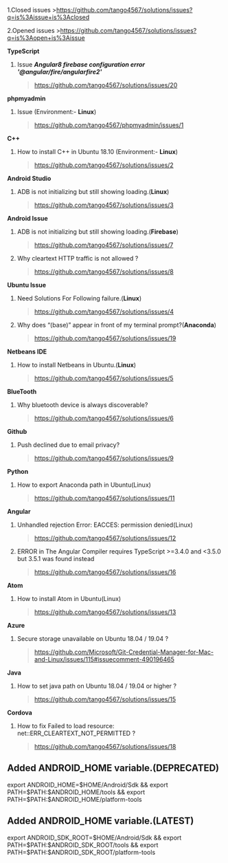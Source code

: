 1.Closed issues >https://github.com/tango4567/solutions/issues?q=is%3Aissue+is%3Aclosed

2.Opened issues >https://github.com/tango4567/solutions/issues?q=is%3Aopen+is%3Aissue

**TypeScript**
  1. Issue ***Angular8 firebase configuration error '@angular/fire/angularfire2'***
      > https://github.com/tango4567/solutions/issues/20

**phpmyadmin**
  1. Issue (Environment:- **Linux**) 
      > https://github.com/tango4567/phpmyadmin/issues/1
      
      
**C++**
  1. How to install C++ in Ubuntu 18.10 (Environment:- **Linux**) 
      > https://github.com/tango4567/solutions/issues/2
      
      
**Android Studio**
  1. ADB is not initializing but still showing loading.(**Linux**)
      > https://github.com/tango4567/solutions/issues/3
      
 
 **Android Issue**
 1. ADB is not initializing but still showing loading.(**Firebase**)
      > https://github.com/tango4567/solutions/issues/7
 2. Why cleartext HTTP traffic is not allowed ?
      > https://github.com/tango4567/solutions/issues/8
      

**Ubuntu Issue**
  1. Need Solutions For Following failure.(**Linux**)
      > https://github.com/tango4567/solutions/issues/4
  2. Why does “(base)” appear in front of my terminal prompt?(**Anaconda**)
      > https://github.com/tango4567/solutions/issues/19
      
      
**Netbeans IDE**
  1. How to install Netbeans in Ubuntu.(**Linux**)
      > https://github.com/tango4567/solutions/issues/5
      
 **BlueTooth**
 1. Why bluetooth device is always discoverable?
      > https://github.com/tango4567/solutions/issues/6
      

 **Github**
 1. Push declined due to email privacy?
      > https://github.com/tango4567/solutions/issues/9


 **Python**
 1. How to export Anaconda path in Ubuntu(Linux)
      > https://github.com/tango4567/solutions/issues/11
      
**Angular** 
 1. Unhandled rejection Error: EACCES: permission denied(Linux)
      > https://github.com/tango4567/solutions/issues/12
 2. ERROR in The Angular Compiler requires TypeScript >=3.4.0 and <3.5.0 but 3.5.1 was found instead
      > https://github.com/tango4567/solutions/issues/16      
      
**Atom**
 1. How to install Atom in Ubuntu(Linux)
      > https://github.com/tango4567/solutions/issues/13      
      
**Azure**
 1. Secure storage unavailable on Ubuntu 18.04 / 19.04 ?
      > https://github.com/Microsoft/Git-Credential-Manager-for-Mac-and-Linux/issues/115#issuecomment-490196465
  
 **Java**
 1. How to set java path  on Ubuntu 18.04 / 19.04 or higher ?
      > https://github.com/tango4567/solutions/issues/15
      
 **Cordova**
 1. How to fix Failed to load resource: net::ERR_CLEARTEXT_NOT_PERMITTED  ?
      > https://github.com/tango4567/solutions/issues/18     
      
## Added ANDROID_HOME variable.(DEPRECATED)
  export ANDROID_HOME=$HOME/Android/Sdk && export PATH=$PATH:$ANDROID_HOME/tools && export PATH=$PATH:$ANDROID_HOME/platform-tools
  
  ## Added ANDROID_HOME variable.(LATEST)
  export ANDROID_SDK_ROOT=$HOME/Android/Sdk && export PATH=$PATH:$ANDROID_SDK_ROOT/tools && export PATH=$PATH:$ANDROID_SDK_ROOT/platform-tools
